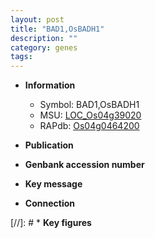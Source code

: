 ```yaml
---
layout: post
title: "BAD1,OsBADH1"
description: ""
category: genes
tags: 
---
```


* **Information**  
    + Symbol: BAD1,OsBADH1  
    + MSU: [LOC_Os04g39020](http://rice.uga.edu/cgi-bin/ORF_infopage.cgi?orf=LOC_Os04g39020)  
    + RAPdb: [Os04g0464200](http://rapdb.dna.affrc.go.jp/viewer/gbrowse_details/irgsp1?name=Os04g0464200)  

* **Publication**  

* **Genbank accession number**  

* **Key message**  

* **Connection**  

[//]: # * **Key figures**  


